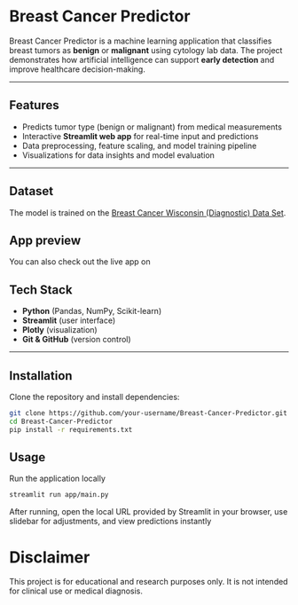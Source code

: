 # Breast Cancer Predictor

Breast Cancer Predictor is a machine learning application that classifies breast tumors as **benign** or **malignant** using cytology lab data. The project demonstrates how artificial intelligence can support **early detection** and improve healthcare decision-making.

---

## Features
- Predicts tumor type (benign or malignant) from medical measurements  
- Interactive **Streamlit web app** for real-time input and predictions  
- Data preprocessing, feature scaling, and model training pipeline  
- Visualizations for data insights and model evaluation  

---
## Dataset
The model is trained on the [Breast Cancer Wisconsin (Diagnostic) Data Set](https://www.kaggle.com/datasets/uciml/breast-cancer-wisconsin-data).

## App preview
You can also check out the live app on 


## Tech Stack
- **Python** (Pandas, NumPy, Scikit-learn)  
- **Streamlit** (user interface)  
- **Plotly** (visualization)  
- **Git & GitHub** (version control)  

---

## Installation
Clone the repository and install dependencies:

```bash
git clone https://github.com/your-username/Breast-Cancer-Predictor.git
cd Breast-Cancer-Predictor
pip install -r requirements.txt
```
## Usage
Run the application locally
```bash
streamlit run app/main.py
```
After running, open the local URL provided by Streamlit in your browser, use slidebar for adjustments, and view predictions instantly

# Disclaimer
This project is for educational and research purposes only.
It is not intended for clinical use or medical diagnosis.
